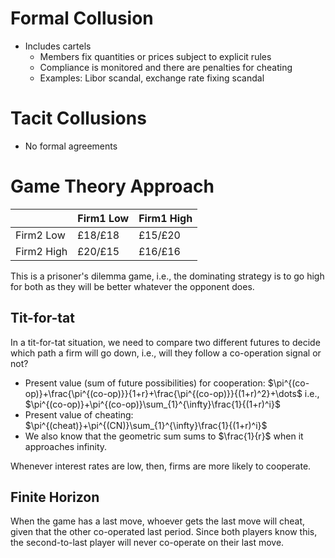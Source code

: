 # Formal Collusion
- Includes cartels
	- Members fix quantities or prices subject to explicit rules
	- Compliance is monitored and there are penalties for cheating
	- Examples: Libor scandal, exchange rate fixing scandal
# Tacit Collusions
- No formal agreements
# Game Theory Approach

|            | Firm1 Low | Firm1 High |
| :--------- | :-------- | :--------- |
| Firm2 Low  | £18/£18   | £15/£20    |
| Firm2 High | £20/£15   | £16/£16    |
This is a prisoner's dilemma game, i.e., the dominating strategy is to go high for both as they will be better whatever the opponent does.
## Tit-for-tat
In a tit-for-tat situation, we need to compare two different futures to decide which path a firm will go down, i.e., will they follow a co-operation signal or not?
- Present value (sum of future possibilities) for cooperation:
$\pi^{(co-op)}+\frac{\pi^{(co-op)}}{1+r}+\frac{\pi^{(co-op)}}{(1+r)^2}+\dots$
i.e., $\pi^{(co-op)}+\pi^{(co-op)}\sum_{1}^{\infty}\frac{1}{(1+r)^i}$
- Present value of cheating:
$\pi^{(cheat)}+\pi^{(CN)}\sum_{1}^{\infty}\frac{1}{(1+r)^i}$
- We also know that the geometric sum sums to $\frac{1}{r}$ when it approaches infinity.

Whenever interest rates are low, then, firms are more likely to cooperate.
## Finite Horizon
When the game has a last move, whoever gets the last move will cheat, given that the other co-operated last period. Since both players know this, the second-to-last player will never co-operate on their last move.
